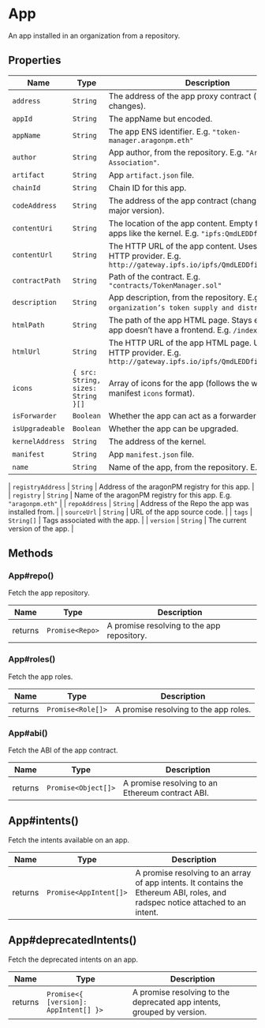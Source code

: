 # App

An app installed in an organization from a repository.

## Properties

| Name            | Type                               | Description                                                                                                              |
| --------------- | ---------------------------------- | ------------------------------------------------------------------------------------------------------------------------ |
| `address`       | `String`                           | The address of the app proxy contract (never changes).                                                                   |
| `appId`         | `String`                           | The appName but encoded.                                                                                                 |
| `appName`       | `String`                           | The app ENS identifier. E.g. `"token-manager.aragonpm.eth"`                                                              |
| `author`        | `String`                           | App author, from the repository. E.g. `"Aragon Association"`.                                                            |
| `artifact`      | `String`                           | App `artifact.json` file.                                                                                                |
| `chainId`       | `String`                           | Chain ID for this app.                                                                                                   |
| `codeAddress`   | `String`                           | The address of the app contract (changes with every major version).                                                      |
| `contentUri`    | `String`                           | The location of the app content. Empty for special apps like the kernel. E.g. `"ipfs:QmdLEDDfi…"`                        |
| `contentUrl`    | `String`                           | The HTTP URL of the app content. Uses the IPFS HTTP provider. E.g. `http://gateway.ipfs.io/ipfs/QmdLEDDfi…/`             |
| `contractPath`  | `String`                           | Path of the contract. E.g. `"contracts/TokenManager.sol"`                                                                |
| `description`   | `String`                           | App description, from the repository. E.g. `"Manage an organization’s token supply and distribution."`.                  |
| `htmlPath`      | `String`                           | The path of the app HTML page. Stays empty if the app doesn’t have a frontend. E.g. `/index.html`                        |
| `htmlUrl`       | `String`                           | The HTTP URL of the app HTML page. Uses the IPFS HTTP provider. E.g. `http://gateway.ipfs.io/ipfs/QmdLEDDfi…/index.html` |
| `icons`         | `{ src: String, sizes: String }[]` | Array of icons for the app (follows the web app manifest `icons` format).                                                |
| `isForwarder`   | `Boolean`                          | Whether the app can act as a forwarder.                                                                                  |
| `isUpgradeable` | `Boolean`                          | Whether the app can be upgraded.                                                                                         |
| `kernelAddress` | `String`                           | The address of the kernel.                                                                                               |
| `manifest`      | `String`                           | App `manifest.json` file.                                                                                                |
| `name`          | `String`                           | Name of the app, from the repository. E.g. `"Tokens"`.                                                                   |

| `registryAddress` | `String`                           | Address of the aragonPM registry for this app.                                                                           |
| `registry`        | `String`                           | Name of the aragonPM registry for this app. E.g. `"aragonpm.eth"`                                                        |
| `repoAddress`        | `String`                           | Address of the Repo the app was installed from.                                                        |
| `sourceUrl`       | `String`                           | URL of the app source code.                                                                                              |
| `tags`            | `String[]`                         | Tags associated with the app.                                                                                            |
| `version`         | `String`                           | The current version of the app.                                                                                          |

## Methods

### App#repo()

Fetch the app repository.

| Name    | Type            | Description                                |
| ------- | --------------- | ------------------------------------------ |
| returns | `Promise<Repo>` | A promise resolving to the app repository. |

### App#roles()

Fetch the app roles.

| Name    | Type              | Description                           |
| ------- | ----------------- | ------------------------------------- |
| returns | `Promise<Role[]>` | A promise resolving to the app roles. |

### App#abi()

Fetch the ABI of the app contract.

| Name    | Type                | Description                                      |
| ------- | ------------------- | ------------------------------------------------ |
| returns | `Promise<Object[]>` | A promise resolving to an Ethereum contract ABI. |

## App#intents()

Fetch the intents available on an app.

| Name    | Type                   | Description                                                                                                                    |
| ------- | ---------------------- | ------------------------------------------------------------------------------------------------------------------------------ |
| returns | `Promise<AppIntent[]>` | A promise resolving to an array of app intents. It contains the Ethereum ABI, roles, and radspec notice attached to an intent. |

## App#deprecatedIntents()

Fetch the deprecated intents on an app.

| Name    | Type                                  | Description                                                            |
| ------- | ------------------------------------- | ---------------------------------------------------------------------- |
| returns | `Promise<{ [version]: AppIntent[] }>` | A promise resolving to the deprecated app intents, grouped by version. |
